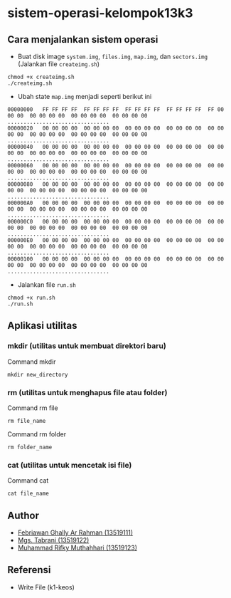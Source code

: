 # sistem-operasi-kelompok13k3

## Cara menjalankan sistem operasi
- Buat disk image `system.img`, `files.img`, `map.img`, dan `sectors.img` (Jalankan file `createimg.sh`)
```
chmod +x createimg.sh
./createimg.sh
```
- Ubah state `map.img` menjadi seperti berikut ini
```
00000000   FF FF FF FF  FF FF FF FF  FF FF FF FF  FF FF FF FF  FF 00 00 00  00 00 00 00  00 00 00 00  00 00 00 00  ................................
00000020   00 00 00 00  00 00 00 00  00 00 00 00  00 00 00 00  00 00 00 00  00 00 00 00  00 00 00 00  00 00 00 00  ................................
00000040   00 00 00 00  00 00 00 00  00 00 00 00  00 00 00 00  00 00 00 00  00 00 00 00  00 00 00 00  00 00 00 00  ................................
00000060   00 00 00 00  00 00 00 00  00 00 00 00  00 00 00 00  00 00 00 00  00 00 00 00  00 00 00 00  00 00 00 00  ................................
00000080   00 00 00 00  00 00 00 00  00 00 00 00  00 00 00 00  00 00 00 00  00 00 00 00  00 00 00 00  00 00 00 00  ................................
000000A0   00 00 00 00  00 00 00 00  00 00 00 00  00 00 00 00  00 00 00 00  00 00 00 00  00 00 00 00  00 00 00 00  ................................
000000C0   00 00 00 00  00 00 00 00  00 00 00 00  00 00 00 00  00 00 00 00  00 00 00 00  00 00 00 00  00 00 00 00  ................................
000000E0   00 00 00 00  00 00 00 00  00 00 00 00  00 00 00 00  00 00 00 00  00 00 00 00  00 00 00 00  00 00 00 00  ................................
00000100   00 00 00 00  00 00 00 00  00 00 00 00  00 00 00 00  00 00 00 00  00 00 00 00  00 00 00 00  00 00 00 00  ................................
```
- Jalankan file `run.sh`
```
chmod +x run.sh
./run.sh
```
## Aplikasi utilitas
### mkdir (utilitas untuk membuat direktori baru) 
Command mkdir
```
mkdir new_directory
```
### rm (utilitas untuk menghapus file atau folder)
Command rm file
```
rm file_name
```
Command rm folder
```
rm folder_name
```
### cat (utilitas untuk mencetak isi file)
Command cat
```
cat file_name
```
## Author
- [Febriawan Ghally Ar Rahman (13519111)](https://github.com/ghallyy)
- [Mgs. Tabrani (13519122)](https://github.com/mgstabrani)
- [Muhammad Rifky Muthahhari (13519123)](https://github.com/rifkymuth)
## Referensi
- Write File (k1-keos)
